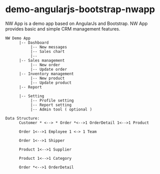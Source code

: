 # demo-angularjs-bootstrap-nwapp
NW App is a demo app based on AngularJs and Bootstrap. NW App provides basic and simple CRM management features. 

```
NW Demo App 
      |-- Dashboard 
           |-- New messages
           |-- Sales chart
           |-- 
      |-- Sales management 
           |-- New order 
           |-- Update order 
      |-- Inventory management 
           |-- New product 
           |-- Update product
      |-- Report
          
      |-- Setting   
           |-- Profile setting
           |-- Report setting
           |-- Admin tool ( optional ) 

Data Structure: 
      Customer * <--> * Order *<-->1 OrderDetail 1<-->1 Product 

      Order 1<-->1 Employee 1 <-> 1 Team

      Order 1<-->1 Shipper

      Product 1<-->1 Supplier 

      Product 1<-->1 Category

      Order *<-->1 OrderDetail      
